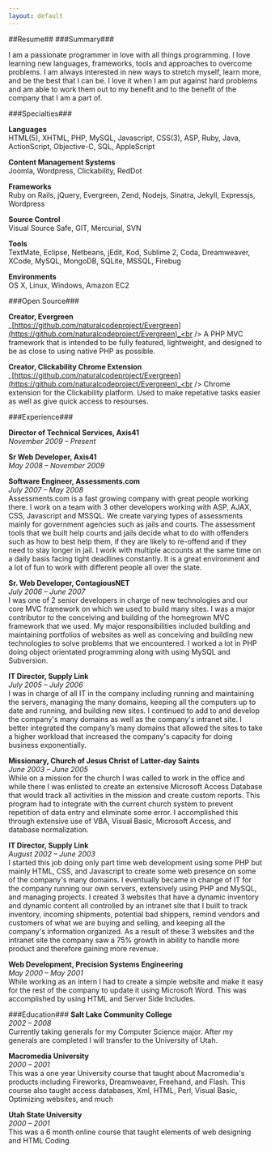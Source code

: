 ```yaml
---
layout: default
---
```

##Resume##
###Summary###

I am a passionate programmer in love with all things programming. I love learning new languages, frameworks, tools and approaches to overcome problems. I am always interested in new ways to stretch myself, learn more, and be the best that I can be. I love it when I am put against hard problems and am able to work them out to my benefit and to the benefit of the company that I am a part of.

###Specialties###

**Languages**<br />
HTML(5), XHTML, PHP, MySQL, Javascript, CSS(3), ASP, Ruby, Java, ActionScript, Objective-C, SQL, AppleScript

**Content Management Systems**<br />
Joomla, Wordpress, Clickability, RedDot

**Frameworks**<br />
Ruby on Rails, jQuery, Evergreen, Zend, Nodejs, Sinatra, Jekyll, Expressjs, Wordpress

**Source Control**<br />
Visual Source Safe, GIT, Mercurial, SVN

**Tools**<br />
TextMate, Eclipse, Netbeans, jEdit, Kod, Sublime 2, Coda, Dreamweaver, XCode, MySQL, MongoDB, SQLite, MSSQL, Firebug

**Environments**<br />
OS X, Linux, Windows, Amazon EC2

###Open Source###

**Creator, Evergreen**<br />
_[https://github.com/naturalcodeproject/Evergreen](https://github.com/naturalcodeproject/Evergreen)_<br />
A PHP MVC framework that is intended to be fully featured, lightweight, and designed to be as close to using native PHP as possible.

**Creator, Clickability Chrome Extension**<br />
_[https://github.com/naturalcodeproject/Evergreen](https://github.com/naturalcodeproject/Evergreen)_<br />
Chrome extension for the Clickability platform. Used to make repetative tasks easier as well as give quick access to resourses.

###Experience###

**Director of Technical Services, Axis41**<br />
_November 2009 – Present_

**Sr Web Developer, Axis41**<br />
_May 2008 – November 2009_

**Software Engineer, Assessments.com**<br />
_July 2007 – May 2008_<br />
Assessments.com is a fast growing company with great people working there. I work on a team with 3 other developers working with ASP, AJAX, CSS, Javascript and MSSQL. We create varying types of assessments mainly for government agencies such as jails and courts. The assessment tools that we built help courts and jails decide what to do with offenders such as how to best help them, if they are likely to re-offend and if they need to stay longer in jail. I work with multiple accounts at the same time on a daily basis facing tight deadlines constantly. It is a great environment and a lot of fun to work with different people all over the state.

**Sr. Web Developer, ContagiousNET**<br />
_July 2006 – June 2007_<br />
I was one of 2 senior developers in charge of new technologies and our core MVC framework on which we used to build many sites. I was a major contributor to the conceiving and building of the homegrown MVC framework that we used. My major responsibilities included building and maintaining portfolios of websites as well as conceiving and building new technologies to solve problems that we encountered. I worked a lot in PHP doing object orientated programming along with using MySQL and Subversion.

**IT Director, Supply Link**<br />
_July 2005 – July 2006_<br />
I was in charge of all IT in the company including running and maintaining the servers, managing the many domains, keeping all the computers up to date and running, and building new sites. I continued to add to and develop the company's many domains as well as the company's intranet site. I better integrated the company’s many domains that allowed the sites to take a higher workload that increased the company's capacity for doing business exponentially.

**Missionary, Church of Jesus Christ of Latter-day Saints**<br />
_June 2003 – June 2005_<br />
While on a mission for the church I was called to work in the office and while there I was enlisted to create an extensive Microsoft Access Database that would track all activities in the mission and create custom reports. This program had to integrate with the current church system to prevent repetition of data entry and eliminate some error. I accomplished this through extensive use of VBA, Visual Basic, Microsoft Access, and database normalization.

**IT Director, Supply Link**<br />
_August 2002 – June 2003_<br />
I started this job doing only part time web development using some PHP but mainly HTML, CSS, and Javascript to create some web presence on some of the company's many domains. I eventually became in change of IT for the company running our own servers, extensively using PHP and MySQL, and managing projects. I created 3 websites that have a dynamic inventory and dynamic content all controlled by an intranet site that I built to track inventory, incoming shipments, potential bad shippers, remind vendors and customers of what we are buying and selling, and keeping all the company's information organized. As a result of these 3 websites and the intranet site the company saw a 75% growth in ability to handle more product and therefore gaining more revenue.

**Web Development, Precision Systems Engineering**<br />
_May 2000 – May 2001_<br />
While working as an intern I had to create a simple website and make it easy for the rest of the company to update it using Microsoft Word. This was accomplished by using HTML and Server Side Includes.

###Education###
**Salt Lake Community College**<br />
_2002 – 2008_<br />
Currently taking generals for my Computer Science major. After my generals are completed I will transfer to the University of Utah.

**Macromedia University**<br />
_2000 – 2001_<br />
This was a one year University course that taught about Macromedia's products including Fireworks, Dreamweaver, Freehand, and Flash. This course also taught access databases, Xml, HTML, Perl, Visual Basic, Optimizing websites, and much

**Utah State University**<br />
_2000 – 2001_<br />
This was a 6 month online course that taught elements of web designing and HTML Coding.